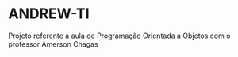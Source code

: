 # ANDREW-TI
Projeto referente a aula de Programação Orientada a Objetos com o professor Amerson Chagas
